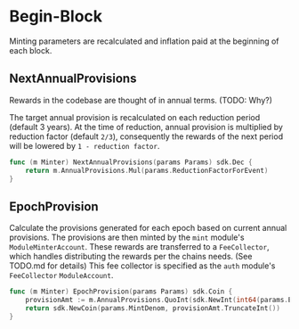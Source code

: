 <!--
order: 3
-->

# Begin-Block

Minting parameters are recalculated and inflation
paid at the beginning of each block.

## NextAnnualProvisions

Rewards in the codebase are thought of in annual terms.
(TODO: Why?)

The target annual provision is recalculated on each reduction period (default 3 years).
At the time of reduction, annual provision is multiplied by reduction factor (default `2/3`),
consequently the rewards of the next period will be lowered by `1 - reduction factor`.

```go
func (m Minter) NextAnnualProvisions(params Params) sdk.Dec {
    return m.AnnualProvisions.Mul(params.ReductionFactorForEvent)
}
```

## EpochProvision

Calculate the provisions generated for each epoch based on current annual provisions. The provisions are then minted by the `mint` module's `ModuleMinterAccount`. These rewards are transferred to a `FeeCollector`, which handles distributing the rewards per the chains needs. (See TODO.md for details) This fee collector is specified as the `auth` module's `FeeCollector` `ModuleAccount`.

```go
func (m Minter) EpochProvision(params Params) sdk.Coin {
    provisionAmt := m.AnnualProvisions.QuoInt(sdk.NewInt(int64(params.EpochsPerYear)))
    return sdk.NewCoin(params.MintDenom, provisionAmt.TruncateInt())
}
```
